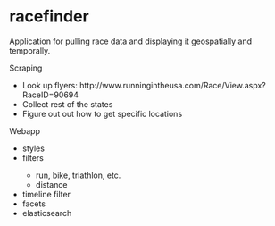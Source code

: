 racefinder
==========

Application for pulling race data and displaying it geospatially and temporally.

Scraping
<ul>
    <li>Look up flyers: http://www.runningintheusa.com/Race/View.aspx?RaceID=90694</li>
    <li>Collect rest of the states</li>
    <li>Figure out out how to get specific locations</li>
</ul

Webapp
<ul>
    <li>styles</li>
    <li>filters</li>
    <ul>
        <li>run, bike, triathlon, etc.</li>
        <li>distance</li>
    </ul>
    <li>timeline filter</li>
    <li>facets</li>
    <li>elasticsearch</li>
</ul>

